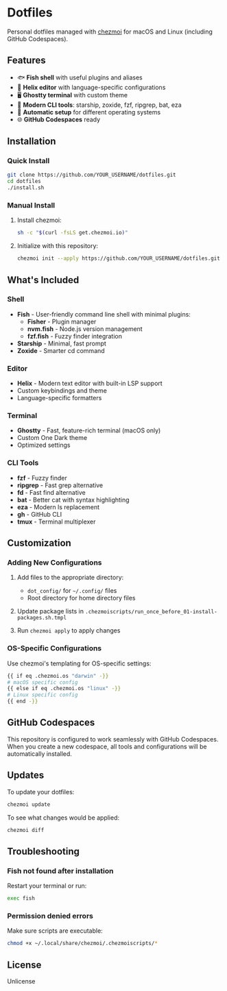 # Dotfiles

Personal dotfiles managed with [chezmoi](https://www.chezmoi.io/) for macOS and Linux (including GitHub Codespaces).

## Features

- 🐟 **Fish shell** with useful plugins and aliases
- 📝 **Helix editor** with language-specific configurations
- 🖥️ **Ghostty terminal** with custom theme
- 🚀 **Modern CLI tools**: starship, zoxide, fzf, ripgrep, bat, eza
- 🔧 **Automatic setup** for different operating systems
- 🌐 **GitHub Codespaces** ready

## Installation

### Quick Install

```bash
git clone https://github.com/YOUR_USERNAME/dotfiles.git
cd dotfiles
./install.sh
```

### Manual Install

1. Install chezmoi:
   ```bash
   sh -c "$(curl -fsLS get.chezmoi.io)"
   ```

2. Initialize with this repository:
   ```bash
   chezmoi init --apply https://github.com/YOUR_USERNAME/dotfiles.git
   ```

## What's Included

### Shell
- **Fish** - User-friendly command line shell with minimal plugins:
  - **Fisher** - Plugin manager
  - **nvm.fish** - Node.js version management
  - **fzf.fish** - Fuzzy finder integration
- **Starship** - Minimal, fast prompt
- **Zoxide** - Smarter cd command

### Editor
- **Helix** - Modern text editor with built-in LSP support
- Custom keybindings and theme
- Language-specific formatters

### Terminal
- **Ghostty** - Fast, feature-rich terminal (macOS only)
- Custom One Dark theme
- Optimized settings

### CLI Tools
- **fzf** - Fuzzy finder
- **ripgrep** - Fast grep alternative
- **fd** - Fast find alternative
- **bat** - Better cat with syntax highlighting
- **eza** - Modern ls replacement
- **gh** - GitHub CLI
- **tmux** - Terminal multiplexer

## Customization

### Adding New Configurations

1. Add files to the appropriate directory:
   - `dot_config/` for `~/.config/` files
   - Root directory for home directory files

2. Update package lists in `.chezmoiscripts/run_once_before_01-install-packages.sh.tmpl`

3. Run `chezmoi apply` to apply changes

### OS-Specific Configurations

Use chezmoi's templating for OS-specific settings:

```bash
{{ if eq .chezmoi.os "darwin" -}}
# macOS specific config
{{ else if eq .chezmoi.os "linux" -}}
# Linux specific config
{{ end -}}
```

## GitHub Codespaces

This repository is configured to work seamlessly with GitHub Codespaces. When you create a new codespace, all tools and configurations will be automatically installed.

## Updates

To update your dotfiles:

```bash
chezmoi update
```

To see what changes would be applied:

```bash
chezmoi diff
```

## Troubleshooting

### Fish not found after installation
Restart your terminal or run:
```bash
exec fish
```

### Permission denied errors
Make sure scripts are executable:
```bash
chmod +x ~/.local/share/chezmoi/.chezmoiscripts/*
```

## License

Unlicense
